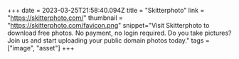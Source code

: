 +++
date = 2023-03-25T21:58:40.094Z
title = "Skitterphoto"
link = "https://skitterphoto.com/"
thumbnail = "https://skitterphoto.com/favicon.png"
snippet="Visit Skitterphoto to download free photos. No payment, no login required. Do you take pictures? Join us and start uploading your public domain photos today."
tags = ["image", "asset"]
+++
